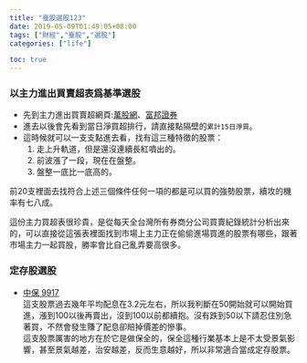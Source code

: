 ```yaml
---
title: "臺股選股123"
date: 2019-05-09T01:49:05+08:00
tags: ["財經","臺股","選股"]
categories: ["life"]

toc: true
---
```

### 以主力進出買賣超表爲基準選股
<!--more-->

- 先到主力進出買賣超網頁:[萬股網](https://www.wantgoo.com/stock/agentrank)、[富邦證券](https://fubon-ebrokerdj.fbs.com.tw/Z/ZG/ZG_F.djhtm)
- 進去以後會先看到當日淨買超排行，請直接點隔壁的`累計15日淨買`。
- 這時候就可以一支支點進去看，找有這三種特徵的股票：
    1. 走上升軌道，但是還沒連續長紅噴出的。
    2. 前波漲了一段，現在在盤整。
    3. 盤整一底比一底高的。

前20支裡面去找符合上述三個條件任何一項的都是可以買的強勢股票，續攻的機率有七八成。

這份主力買超表很珍貴，是從每天全台灣所有券商分公司買賣紀錄統計分析出來的，可以直接從這張表裡面找到市場上主力正在偷偷進場買進的股票有哪些，跟著市場主力一起買股，勝率會比自己亂弄要高很多。

### 定存股選股
- [中保 9917](https://tw.stock.yahoo.com/q/bc?s=9917)   
這支股票過去幾年平均配息在3.2元左右，所以我判斷在50開始就可以開始買進，漲到100以後再賣出，沒到100以前都續抱。沒有跌到50以下請忍住別急著買，不然會發生賺了配息卻賠掉價差的慘事。  
這支股票厲害的地方在於它是做保全的，保全這種行業基本上是不太受景氣影響，甚至景氣越差，治安越差，反而生意越好，所以非常適合當成定存股票。


